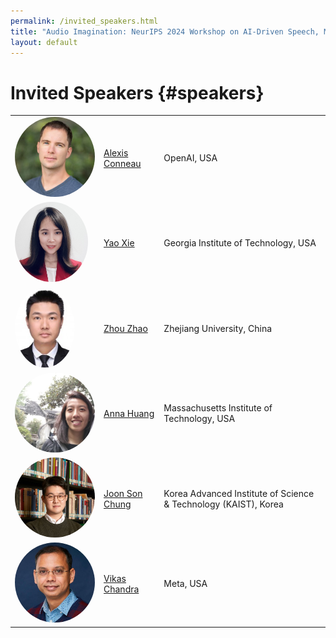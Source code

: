 ```yaml
---
permalink: /invited_speakers.html
title: "Audio Imagination: NeurIPS 2024 Workshop on AI-Driven Speech, Music, and Sound Generation"
layout: default
---
```


# Invited Speakers {#speakers}

<table style="border-collapse: collapse; border: none;">
<tr style="border: none;">
    <td style="border: none;">
        <img style="width: auto; height: auto;  max-height:128px;  max-width:128px; position: relative; overflow: hidden; border-radius: 50%;"
        src="./assets/img/alexis_conneau.jpeg">
    </td>
    <td style="border: none;"><a href="https://scholar.google.fr/citations?user=45KfCpgAAAAJ">Alexis Conneau</a></td>
    <td style="border: none;">OpenAI, USA</td>
</tr>
<tr style="border: none;">
    <td style="border: none;">
        <img style="width: auto; height: auto;  max-height:128px;  max-width:128px; position: relative; overflow: hidden; border-radius: 50%;"
        src="./assets/img/yao_xie.jpg">
    </td>
    <td style="border: none;"><a href="https://www2.isye.gatech.edu/~yxie77/">Yao Xie</a></td>
    <td style="border: none;">Georgia Institute of Technology, USA</td>
</tr>
<tr style="border: none;">
    <td style="border: none;">
        <img style="width: auto; height: auto;  max-height:128px;  max-width:128px; position: relative; overflow: hidden; border-radius: 50%;"
        src="./assets/img/zhou_zhao.jpg">
    </td>
    <td style="border: none;"><a href="https://mypage.zju.edu.cn/zhaozhou">Zhou Zhao</a></td>
    <td style="border: none;">Zhejiang University, China</td>
</tr>
<tr style="border: none;">
    <td style="border: none;">
        <img style="width: auto; height: auto;  max-height:128px;  max-width:128px; position: relative; overflow: hidden; border-radius: 50%;"
        src="./assets/img/anna_huang.jpg">
    </td>
    <td style="border: none;"><a href="https://czhuang.github.io/">Anna Huang</a></td>
    <td style="border: none;">Massachusetts Institute of Technology, USA</td>
</tr>
<tr style="border: none;">
    <td style="border: none;">
        <img style="width: auto; height: auto;  max-height:128px;  max-width:128px; position: relative; overflow: hidden; border-radius: 50%;"
        src="./assets/img/joon_soo.jpeg">
    </td>
    <td style="border: none;"><a href="https://mm.kaist.ac.kr/joon/">Joon Son Chung</a></td>
    <td style="border: none;">Korea Advanced Institute of Science & Technology (KAIST), Korea</td>
</tr>
<tr style="border: none;">
    <td style="border: none;">
        <img style="width: auto; height: auto;  max-height:128px;  max-width:128px; position: relative; overflow: hidden; border-radius: 50%;"
        src="./assets/img/vikas_chandra.jpg">
    </td>
    <td style="border: none;"><a href="https://v-chandra.github.io/">Vikas Chandra</a></td>
    <td style="border: none;">Meta, USA</td>
</tr>
</table>

